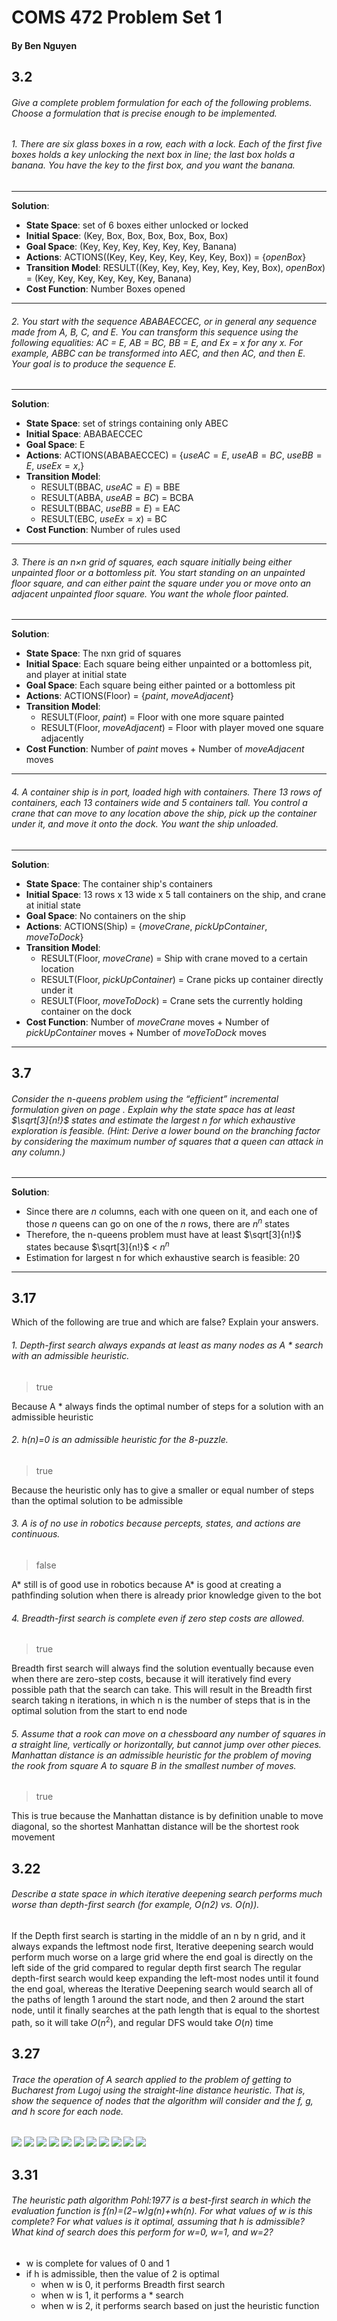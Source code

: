# COMS 472 Problem Set 1
#### By Ben Nguyen
## 3.2
###### Give a complete problem formulation for each of the following problems. Choose a formulation that is precise enough to be implemented.
###### 1. There are six glass boxes in a row, each with a lock. Each of the first five boxes holds a key unlocking the next box in line; the last box holds a banana. You have the key to the first box, and you want the banana.
---
__Solution__:
  - __State Space__: set of 6 boxes either unlocked or locked
  - __Initial Space__: (Key, Box, Box, Box, Box, Box, Box)
  - __Goal Space__: (Key, Key, Key, Key, Key, Key, Banana)
  - __Actions__: ACTIONS((Key, Key, Key, Key, Key, Key, Box)) = {$openBox$}
  - __Transition Model__: RESULT((Key, Key, Key, Key, Key, Key, Box), $openBox$) = (Key, Key, Key, Key, Key, Key, Banana)
  - __Cost Function__: Number Boxes opened
---
###### 2. You start with the sequence ABABAECCEC, or in general any sequence made from A, B, C, and E. You can transform this sequence using the following equalities: AC = E, AB = BC, BB = E, and Ex = x for any x. For example, ABBC can be transformed into AEC, and then AC, and then E. Your goal is to produce the sequence E.
---
__Solution__:
  - __State Space__: set of strings containing only ABEC
  - __Initial Space__: ABABAECCEC
  - __Goal Space__: E
  - __Actions__: ACTIONS(ABABAECCEC) = {$useAC=E$, $useAB=BC$, $useBB=E$, $useEx=x$,}
  - __Transition Model__:
    - RESULT(BBAC, $useAC=E$) = BBE
    - RESULT(ABBA, $useAB=BC$) = BCBA
    - RESULT(BBAC, $useBB=E$) = EAC
    - RESULT(EBC, $useEx=x$) = BC
  - __Cost Function__: Number of rules used
---
###### 3. There is an n×n grid of squares, each square initially being either unpainted floor or a bottomless pit. You start standing on an unpainted floor square, and can either paint the square under you or move onto an adjacent unpainted floor square. You want the whole floor painted.
---
__Solution__:
  - __State Space__: The nxn grid of squares
  - __Initial Space__: Each square being either unpainted or a bottomless pit, and player at initial state
  - __Goal Space__: Each square being either painted or a bottomless pit
  - __Actions__: ACTIONS(Floor) = {$paint$, $moveAdjacent$}
  - __Transition Model__:
    - RESULT(Floor, $paint$) = Floor with one more square painted
    - RESULT(Floor, $moveAdjacent$) = Floor with player moved one square adjacently
  - __Cost Function__: Number of $paint$ moves + Number of $moveAdjacent$ moves
---
###### 4. A container ship is in port, loaded high with containers. There 13 rows of containers, each 13 containers wide and 5 containers tall. You control a crane that can move to any location above the ship, pick up the container under it, and move it onto the dock. You want the ship unloaded.
---
__Solution__:
  - __State Space__: The container ship's containers
  - __Initial Space__: 13 rows x 13 wide x 5 tall containers on the ship, and crane at initial state
  - __Goal Space__: No containers on the ship
  - __Actions__: ACTIONS(Ship) = {$moveCrane$, $pickUpContainer$, $moveToDock$}
  - __Transition Model__:
    - RESULT(Floor, $moveCrane$) = Ship with crane moved to a certain location
    - RESULT(Floor, $pickUpContainer$) = Crane picks up container directly under it
    - RESULT(Floor, $moveToDock$) = Crane sets the currently holding container on the dock
  - __Cost Function__: Number of $moveCrane$ moves + Number of $pickUpContainer$ moves + Number of $moveToDock$ moves
---
## 3.7
###### Consider the n-queens problem using the “efficient” incremental formulation given on page . Explain why the state space has at least $\sqrt[3]{n!}$ states and estimate the largest n for which exhaustive exploration is feasible. (Hint: Derive a lower bound on the branching factor by considering the maximum number of squares that a queen can attack in any column.)
---
__Solution__:
  - Since there are $n$ columns, each with one queen on it, and each one of those $n$ queens can go on one of the $n$ rows, there are $n^n$ states
  - Therefore, the n-queens problem must have at least $\sqrt[3]{n!}$ states because $\sqrt[3]{n!}$ < $n^n$
  - Estimation for largest n for which exhaustive search is feasible: $20$
---
## 3.17
Which of the following are true and which are false? Explain your answers.
###### 1. Depth-first search always expands at least as many nodes as A $\ast$ search with an admissible heuristic.
  > true

  Because A $\ast$ always finds the optimal number of steps for a solution with an admissible heuristic
###### 2. h(n)=0 is an admissible heuristic for the 8-puzzle.
  > true

  Because the heuristic only has to give a smaller or equal number of steps than the optimal solution to be admissible
###### 3. A is of no use in robotics because percepts, states, and actions are continuous.
  > false

  A* still is of good use in robotics because A* is good at creating a pathfinding solution when there is already prior knowledge given to the bot
###### 4. Breadth-first search is complete even if zero step costs are allowed.
  > true

  Breadth first search will always find the solution eventually because even when there are zero-step costs, because it will iteratively find every possible path that the search can take. This will result in the Breadth first search taking n iterations, in which n is the number of steps that is in the optimal solution from the start to end node
###### 5. Assume that a rook can move on a chessboard any number of squares in a straight line, vertically or horizontally, but cannot jump over other pieces. Manhattan distance is an admissible heuristic for the problem of moving the rook from square A to square B in the smallest number of moves.
  > true

  This is true because the Manhattan distance is by definition unable to move diagonal, so the shortest Manhattan distance will be the shortest rook movement
## 3.22
###### Describe a state space in which iterative deepening search performs much worse than depth-first search (for example, O(n2) vs. O(n)).
If the Depth first search is starting in the middle of an n by n grid, and it always expands the leftmost node first, Iterative deepening search would perform much worse on a large grid where the end goal is directly on the left side of the grid compared to regular depth first search
The regular depth-first search would keep expanding the left-most nodes until it found the end goal, whereas the Iterative Deepening search would search all of the paths of length 1 around the start node, and then 2 around the start node, until it finally searches at the path length that is equal to the shortest path, so it will take $O(n^2)$, and regular DFS would take $O(n)$ time
## 3.27
###### Trace the operation of A search applied to the problem of getting to Bucharest from Lugoj using the straight-line distance heuristic. That is, show the sequence of nodes that the algorithm will consider and the f, g, and h score for each node.
![](./astarstep-5.png)
![](./astarstep-4.png)
![](./astarstep-3.png)
![](./astarstep-2.png)
![](./astarstep-1.png)
![](./astarstep0.png)
![](./astarstep1.png)
![](./astarstep2.png)
![](./astarstep3.png)
![](./astarstep4.png)
![](./astarstep5.png)
## 3.31
###### The heuristic path algorithm Pohl:1977 is a best-first search in which the evaluation function is f(n)=(2−w)g(n)+wh(n). For what values of w is this complete? For what values is it optimal, assuming that h is admissible? What kind of search does this perform for w=0, w=1, and w=2?
  - w is complete for values of 0 and 1
  - if h is admissible, then the value of 2 is optimal
    - when w is 0, it performs Breadth first search
    - when w is 1, it performs a * search
    - when w is 2, it performs search based on just the heuristic function
